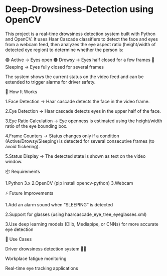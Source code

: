 # Deep-Drowsiness-Detection using OpenCV

This project is a real-time drowsiness detection system built with Python and OpenCV.
It uses Haar Cascade classifiers to detect the face and eyes from a webcam feed, then analyzes the eye aspect ratio (height/width of detected eye region) to determine whether the person is:

🟢 Active → Eyes open
🟠 Drowsy → Eyes half closed for a few frames
🔴 Sleeping → Eyes fully closed for several frames

The system shows the current status on the video feed and can be extended to trigger alarms for driver safety.

🔧 How It Works

1.Face Detection → Haar cascade detects the face in the video frame.

2.Eye Detection → Haar cascade detects eyes in the upper half of the face.

3.Eye Ratio Calculation → Eye openness is estimated using the height/width ratio of the eye bounding box.

4.Frame Counters → Status changes only if a condition (Active/Drowsy/Sleeping) is detected for several consecutive frames (to avoid flickering).

5.Status Display → The detected state is shown as text on the video window.

📦 Requirements

1.Python 3.x
2.OpenCV (pip install opencv-python)
3.Webcam

⚡ Future Improvements

1.Add an alarm sound when “SLEEPING” is detected

2.Support for glasses (using haarcascade_eye_tree_eyeglasses.xml)

3.Use deep learning models (Dlib, Mediapipe, or CNNs) for more accurate eye detection

🎯 Use Cases

Driver drowsiness detection system 🚗💤

Workplace fatigue monitoring

Real-time eye tracking applications
